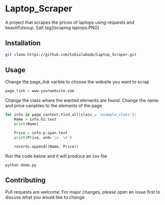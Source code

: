 # Laptop_Scraper
A project that scrapes the prices of laptops using requests and beautifulsoup.
![alt tag](scaping laptops.PNG)

## Installation

```bash
git clone https://github.com/tobiolabode/Laptop_Scraper.git
```

## Usage
Change the page_link varible to choose the website you want to scrap
```python
page_link = www.yourwebsite.com
```
Change the class where the wanted elements are found.
Change the name and price variables to the elements of the page 
```python
for info in page_content.find_all(class_= 'example_class'):
    Name = info.h2.text
    print(Name)

    Price = info.p.span.text
    print(Price, end='\n  \n')

    records.append((Name, Price))
```


Run the code below and it will produce an csv file 
```
python demo.py
```

## Contributing
Pull requests are welcome. For major changes, please open an issue first to discuss what you would like to change.
